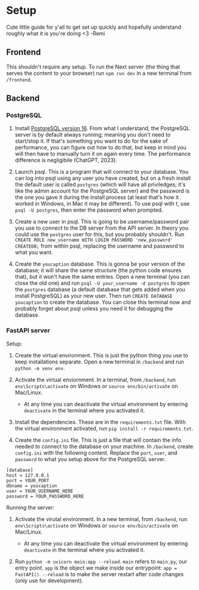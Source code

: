 # Setup

Cute little guide for y'all to get set up quickly and hopefully understand roughly what it is you're doing <3 -Remi

## Frontend

This shouldn't require any setup. To run the Next server (the thing that serves the content to your browser) run `npm run dev` in a new terminal from `/frontend`.

## Backend

### PostgreSQL

1. Install [PostgreSQL version 16](https://www.postgresql.org/download/). From what I understand, the PostgreSQL server is by default always running; meaning you don't need to start/stop it. If that's something you want to do for the sake of performance, you can figure out how to do that, but keep in mind you will then have to manually turn it on again every time. The performance difference is negligibile (ChatGPT, 2023).

2. Launch psql. This is a program that will connect to your database. You can log into psql using any user you have created, but on a fresh install the default user is called `postgres` (which will have all priviledges; it's like the admin account for the PostgreSQL server) and the password is the one you gave it during the install process (at least that's how it worked in Windows, in Mac it may be different). To use psql with t, use `psql -U postgres`, then enter the password when prompted.

3. Create a new user in psql. This is going to be username/password pair you use to connect to the DB server from the API server. In theory you could use the `postgres` user for this, but you probably shouldn't. Run `CREATE ROLE new_username WITH LOGIN PASSWORD 'new_password' CREATEDB;` from within psql, replacing the username and password to what you want.

4. Create the `youcaption` database. This is gonna be your version of the database; it will share the same structure (the python code ensures that), but it won't have the same entries. Open a new terminal (you can close the old one) and run `psql -U your_username -d postgres` to open the `postgres` database (a default database that gets added when you install PostgreSQL) as your new user. Then run `CREATE DATABASE youcaption` to create the database. You can close this terminal now and probably forget about psql unless you need it for debugging the database.

### FastAPI server

Setup:

1. Create the virtual environment. This is just the python thing you use to keep installations separate. Open a new terminal in `/backend` and run `python -m venv env`.

2. Activate the virtual enviornment. In a terminal, from `/backend`, run `env\Scripts\activate` on Windows or `source env/bin/activate` on Mac/Linux.

    - At any time you can deactivate the virtual environment by entering `deactivate` in the terminal where you activated it.

3. Install the dependencies. These are in the `requirements.txt` file. With the virtual environment activated, run `pip install -r requirements.txt`.

4. Create the `config.ini` file. This is just a file that will contain the info needed to connect to the database on your machine. In `/backend`, create `config.ini` with the following content. Replace the `port`, `user`, and `password` to what you setup above for the PostgreSQL server.

```
[database]
host = 127.0.0.1
port = YOUR_PORT
dbname = youcaption
user = YOUR_USERNAME_HERE
password = YOUR_PASSWORD_HERE
```

Running the server:

1. Activate the virutal environment. In a new terminal, from `/backend`, run `env\Scripts\activate` on Windows or `source env/bin/activate` on Mac/Linux.

    - At any time you can deactivate the virtual environment by entering `deactivate` in the terminal where you activated it.

3. Run `python -m uvicorn main:app --reload`. `main` refers to `main.py`, our entry point. `app` is the object we make inside our entrypoint: `app = FastAPI()`. `--reload` is to make the server restart after code changes (only use for development).
